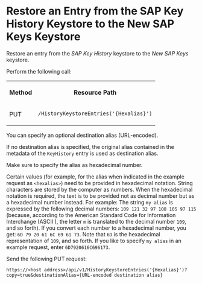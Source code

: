 <!-- loioa0bd6755eaa5466a9d994b80083ae293 -->

# Restore an Entry from the SAP Key History Keystore to the New SAP Keys Keystore

Restore an entry from the *SAP Key History* keystore to the *New SAP Keys* keystore.



Perform the following call:


<table>
<tr>
<th valign="top">

Method



</th>
<th valign="top">

Resource Path



</th>
</tr>
<tr>
<td valign="top">

PUT



</td>
<td valign="top">

 `/HistoryKeystoreEntries('{Hexalias}')` 



</td>
</tr>
</table>

You can specify an optional destination alias \(URL-encoded\).

If no destination alias is specified, the original alias contained in the metadata of the `KeyHistory` entry is used as destination alias.

Make sure to specify the alias as hexadecimal number.

Certain values \(for example, for the alias when indicated in the example request as `<hexalias>`\) need to be provided in hexadecimal notation. String characters are stored by the computer as numbers. When the hexadecimal notation is required, the text is to be provided not as decimal number but as a hexadecimal number instead. For example: The string `my alias` is expressed by the following decimal numbers: `109 121 32 97 108 105 97 115` \(because, according to the American Standard Code for Information Interchange \(ASCII \), the letter `m` is translated to the decimal number `109`, and so forth\). If you convert each number to a hexadecimal number, you get: `6D 79 20 61 6C 69 61 73`. Note that `6D` is the hexadecimal representation of `109`, and so forth. If you like to specify `my alias` in an example request, enter `6D7920616C696173`.

Send the following PUT request:

`https://<host address>/api/v1/HistoryKeystoreEntries('{Hexalias}')?copy=true&destinationAlias={URL-encoded destination alias}`

